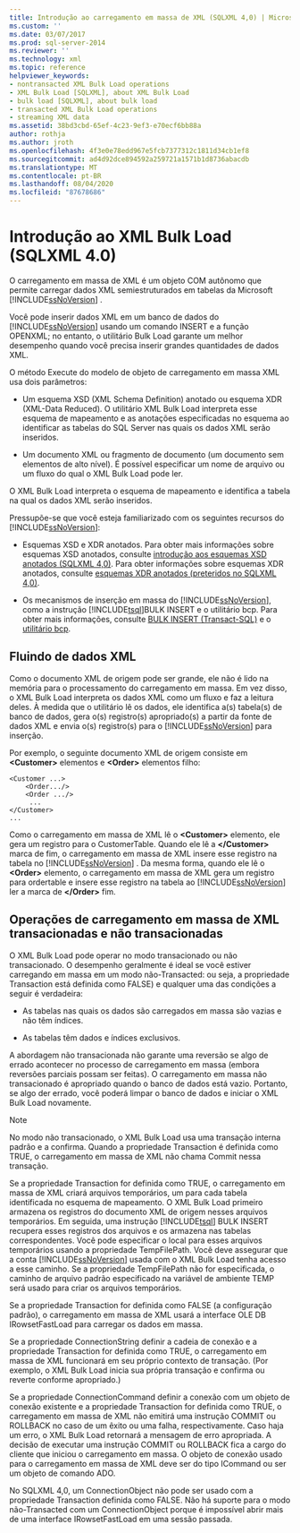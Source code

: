 ```yaml
---
title: Introdução ao carregamento em massa de XML (SQLXML 4,0) | Microsoft Docs
ms.custom: ''
ms.date: 03/07/2017
ms.prod: sql-server-2014
ms.reviewer: ''
ms.technology: xml
ms.topic: reference
helpviewer_keywords:
- nontransacted XML Bulk Load operations
- XML Bulk Load [SQLXML], about XML Bulk Load
- bulk load [SQLXML], about bulk load
- transacted XML Bulk Load operations
- streaming XML data
ms.assetid: 38bd3cbd-65ef-4c23-9ef3-e70ecf6bb88a
author: rothja
ms.author: jroth
ms.openlocfilehash: 4f3e0e78edd967e5fcb7377312c1811d34cb1ef8
ms.sourcegitcommit: ad4d92dce894592a259721a1571b1d8736abacdb
ms.translationtype: MT
ms.contentlocale: pt-BR
ms.lasthandoff: 08/04/2020
ms.locfileid: "87678686"
---
```

# <a name="introduction-to-xml-bulk-load-sqlxml-40"></a>Introdução ao XML Bulk Load (SQLXML 4.0)
  O carregamento em massa de XML é um objeto COM autônomo que permite carregar dados XML semiestruturados em tabelas da Microsoft [!INCLUDE[ssNoVersion](../../../includes/ssnoversion-md.md)] .  
  
 Você pode inserir dados XML em um banco de dados do [!INCLUDE[ssNoVersion](../../../includes/ssnoversion-md.md)] usando um comando INSERT e a função OPENXML; no entanto, o utilitário Bulk Load garante um melhor desempenho quando você precisa inserir grandes quantidades de dados XML.  
  
 O método Execute do modelo de objeto de carregamento em massa XML usa dois parâmetros:  
  
-   Um esquema XSD (XML Schema Definition) anotado ou esquema XDR (XML-Data Reduced). O utilitário XML Bulk Load interpreta esse esquema de mapeamento e as anotações especificadas no esquema ao identificar as tabelas do SQL Server nas quais os dados XML serão inseridos.  
  
-   Um documento XML ou fragmento de documento (um documento sem elementos de alto nível). É possível especificar um nome de arquivo ou um fluxo do qual o XML Bulk Load pode ler.  
  
 O XML Bulk Load interpreta o esquema de mapeamento e identifica a tabela na qual os dados XML serão inseridos.  
  
 Pressupõe-se que você esteja familiarizado com os seguintes recursos do [!INCLUDE[ssNoVersion](../../../includes/ssnoversion-md.md)]:  
  
-   Esquemas XSD e XDR anotados. Para obter mais informações sobre esquemas XSD anotados, consulte [introdução aos esquemas XSD anotados &#40;SQLXML 4,0&#41;](../../sqlxml/annotated-xsd-schemas/introduction-to-annotated-xsd-schemas-sqlxml-4-0.md). Para obter informações sobre esquemas XDR anotados, consulte [esquemas XDR anotados &#40;preteridos no SQLXML 4,0&#41;](../../sqlxml/annotated-xsd-schemas/annotated-xdr-schemas-deprecated-in-sqlxml-4-0.md).  
  
-   Os mecanismos de inserção em massa do [!INCLUDE[ssNoVersion](../../../includes/ssnoversion-md.md)], como a instrução [!INCLUDE[tsql](../../../includes/tsql-md.md)]BULK INSERT e o utilitário bcp. Para obter mais informações, consulte [BULK INSERT &#40;Transact-SQL&#41;](/sql/t-sql/statements/bulk-insert-transact-sql) e o [utilitário bcp](../../../tools/bcp-utility.md).  
  
## <a name="streaming-of-xml-data"></a>Fluindo de dados XML   
 Como o documento XML de origem pode ser grande, ele não é lido na memória para o processamento do carregamento em massa. Em vez disso, o XML Bulk Load interpreta os dados XML como um fluxo e faz a leitura deles. À medida que o utilitário lê os dados, ele identifica a(s) tabela(s) de banco de dados, gera o(s) registro(s) apropriado(s) a partir da fonte de dados XML e envia o(s) registro(s) para o [!INCLUDE[ssNoVersion](../../../includes/ssnoversion-md.md)] para inserção.  
  
 Por exemplo, o seguinte documento XML de origem consiste em **\<Customer>** elementos e **\<Order>** elementos filho:  
  
```  
<Customer ...>  
    <Order.../>  
    <Order .../>  
     ...  
</Customer>  
...  
```  
  
 Como o carregamento em massa de XML lê o **\<Customer>** elemento, ele gera um registro para o CustomerTable. Quando ele lê a **\</Customer>** marca de fim, o carregamento em massa de XML insere esse registro na tabela no [!INCLUDE[ssNoVersion](../../../includes/ssnoversion-md.md)] . Da mesma forma, quando ele lê o **\<Order>** elemento, o carregamento em massa de XML gera um registro para ordertable e insere esse registro na tabela ao [!INCLUDE[ssNoVersion](../../../includes/ssnoversion-md.md)] ler a marca de **\</Order>** fim.  
  
## <a name="transacted-and-nontransacted-xml-bulk-load-operations"></a>Operações de carregamento em massa de XML transacionadas e não transacionadas  
 O XML Bulk Load pode operar no modo transacionado ou não transacionado. O desempenho geralmente é ideal se você estiver carregando em massa em um modo não-Transacted: ou seja, a propriedade Transaction está definida como FALSE) e qualquer uma das condições a seguir é verdadeira:  
  
-   As tabelas nas quais os dados são carregados em massa são vazias e não têm índices.  
  
-   As tabelas têm dados e índices exclusivos.  
  
 A abordagem não transacionada não garante uma reversão se algo de errado acontecer no processo de carregamento em massa (embora reversões parciais possam ser feitas). O carregamento em massa não transacionado é apropriado quando o banco de dados está vazio. Portanto, se algo der errado, você poderá limpar o banco de dados e iniciar o XML Bulk Load novamente.  
  
> [!NOTE]  
>  No modo não transacionado, o XML Bulk Load usa uma transação interna padrão e a confirma. Quando a propriedade Transaction é definida como TRUE, o carregamento em massa de XML não chama Commit nessa transação.  
  
 Se a propriedade Transaction for definida como TRUE, o carregamento em massa de XML criará arquivos temporários, um para cada tabela identificada no esquema de mapeamento. O XML Bulk Load primeiro armazena os registros do documento XML de origem nesses arquivos temporários. Em seguida, uma instrução [!INCLUDE[tsql](../../../includes/tsql-md.md)] BULK INSERT recupera esses registros dos arquivos e os armazena nas tabelas correspondentes. Você pode especificar o local para esses arquivos temporários usando a propriedade TempFilePath. Você deve assegurar que a conta [!INCLUDE[ssNoVersion](../../../includes/ssnoversion-md.md)] usada com o XML Bulk Load tenha acesso a esse caminho. Se a propriedade TempFilePath não for especificada, o caminho de arquivo padrão especificado na variável de ambiente TEMP será usado para criar os arquivos temporários.  
  
 Se a propriedade Transaction for definida como FALSE (a configuração padrão), o carregamento em massa de XML usará a interface OLE DB IRowsetFastLoad para carregar os dados em massa.  
  
 Se a propriedade ConnectionString definir a cadeia de conexão e a propriedade Transaction for definida como TRUE, o carregamento em massa de XML funcionará em seu próprio contexto de transação. (Por exemplo, o XML Bulk Load inicia sua própria transação e confirma ou reverte conforme apropriado.)  
  
 Se a propriedade ConnectionCommand definir a conexão com um objeto de conexão existente e a propriedade Transaction for definida como TRUE, o carregamento em massa de XML não emitirá uma instrução COMMIT ou ROLLBACK no caso de um êxito ou uma falha, respectivamente. Caso haja um erro, o XML Bulk Load retornará a mensagem de erro apropriada. A decisão de executar uma instrução COMMIT ou ROLLBACK fica a cargo do cliente que iniciou o carregamento em massa. O objeto de conexão usado para o carregamento em massa de XML deve ser do tipo ICommand ou ser um objeto de comando ADO.  
  
 No SQLXML 4,0, um ConnectionObject não pode ser usado com a propriedade Transaction definida como FALSE. Não há suporte para o modo não-Transacted com um ConnectionObject porque é impossível abrir mais de uma interface IRowsetFastLoad em uma sessão passada.  
  
  
